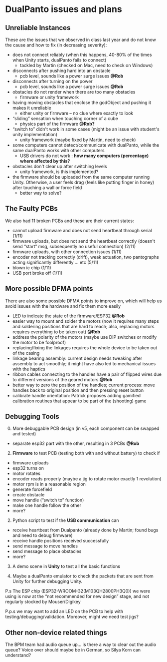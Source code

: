 # DualPanto issues and plans
## Unreliable Instances
These are the issues that we observed in class last year and do not know the cause and how to fix (in decreasing severity):

- does not connect reliably (when this happens, 40-80% of the times when Unity starts, dualPanto fails to connect)
    - tackled by Martin (checked on Mac, need to check on Windows)
- disconnects after pushing hard into an obstacle
    - pcb level, sounds like a power surge issues **@Rob**
- disconnects after turning on the power
    - pcb level, sounds like a power surge issues **@Rob**
- obstacles do not render when there are too many obstacles
    - firmware or unity framework 
- having moving obstacles that enclose the godObject and pushing it makes it unreliable
    - either unity or firmware – no clue where exactly to look
- “sliding” sensation when touching corner of a cube
    - physics part of the firmware **@Rob?**
- “switch to” didn't work in some cases (might be an issue with student's unity implementation)
    - unity framework (maybe fixed by Martin, need to check) 
- some computers cannot detect/communicate with dualPanto, while the same dualPanto works with other computers
    - USB drivers do not work : **how many computers (percentage) where affected by this?**
- obstacles don't clear up after switching levels
    - unity framework, is this implemented? 
- the firmware should be uploaded from the same computer running Unity. Otherwise, a user feels drag (feels like putting finger in honey) after touching a wall or force field
    - better way to solve?

## The Faulty PCBs
We also had 11 broken PCBs and these are their current states:

- cannot upload firmware and does not send heartbeat through serial (1/11)
- firmware uploads, but does not send the heartbeat correctly (doesn't send “start” msg, subsequently no useful connection) (2/11)
- firmware uploads, with other connection issues (1/11)
- encoder not tracking correctly (drift), weak actuation, two pantographs acting significantly differently … etc (5/11)
- blown ic chip (1/11)
- USB port broke off (1/11)

## More possible DFMA points
There are also some possible DFMA points to improve on, which will help us avoid issues with the hardware and fix them more easily

- LED to indicate the state of the firmware/ESP32 **@Rob**
- easier way to mount and solder the motors (now it requires many steps and soldering positions that are hard to reach; also, replacing motors requires everything to be taken out) **@Rob**
- address the polarity of the motors (maybe use DIP switches or modify the motor to be foolproof)
- replacing/fixing the linkages requires the whole device to be taken out of the casing
- linkage bearing assembly: current design needs tweaking after assembly to act smoothly; it might have also led to mechanical issues with the haptics
- ribbon cables connecting to the handles have a pair of flipped wires due to different versions of the geared motors **@Rob**
- better way to zero the position of the handles; current process: move handles back to original position and then pressing reset button
- calibrate handle orientation: Patrick proposes adding gamified calibration routines that appear to be part of the (shooting) game


## Debugging Tools

0. More debuggable PCB design (in v5, each component can be swapped and tested)
- separate esp32 part with the other, resulting in 3 PCBs **@Rob**

2. **Firmware** to test PCB (testing both with and without battery) to check if

- firmware uploads
- esp32 turns on
- motor rotates
- encoder reads properly (maybe a jig to rotate motor exactly 1 revolution)
- motor rpm is in a reasonable region
- generate forcefield
- create obstacle
- move handle (“switch to” function)
- make one handle follow the other
- more?

2. Python script to test if the **USB communication** can
- receive heartbeat from Dualpanto (already done by Martin; found bugs and need to debug firmware)
- receive handle positions received successfully
- send message to move handles
- send message to place obstacles
- more?

3. A demo scene in **Unity** to test all the basic functions

4. Maybe a dualPanto emulator to check the packets that are sent from Unity for further debugging Unity.

P.s The ESP chip (ESP32-WROOM-32(M103QH2800PH3Q0)) we were using is now at the “not recommended for new design” stage, and not regularly stocked by Mouser/Digikey

P.p.s we may want to add an LED on the PCB to help with testing/debugging/validation. Moreover, might we need test jigs?

## Other non-device related things
The BPM team had audio queue up… is there a way to clear out the audio queue? Voice over should maybe be in German, so Silya Korn can understand?
